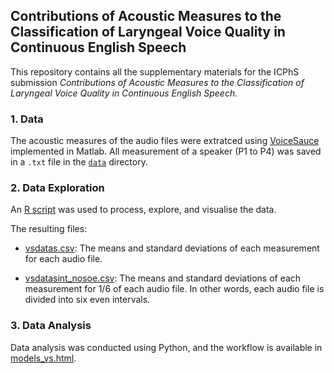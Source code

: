 ## Contributions of Acoustic Measures to the Classification of Laryngeal Voice Quality in Continuous English Speech

This repository contains all the supplementary materials for the ICPhS submission *Contributions of Acoustic Measures to the Classification of Laryngeal Voice Quality in Continuous English Speech*.

### 1. Data

The acoustic measures of the audio files were extratced using [VoiceSauce](http://www.phonetics.ucla.edu/voicesauce/) implemented in Matlab. All measurement of a speaker (P1 to P4) was saved in a `.txt` file in the [`data`](data/) directory.

### 2. Data Exploration

An [R script](icphs.html) was used to process, explore, and visualise the data.

The resulting files:

- [vsdatas.csv](data/vsdatas.csv): The means and standard deviations of each measurement for each audio file.

- [vsdatasint_nosoe.csv](data/vsdatasint_nosoe.csv): The means and standard deviations of each measurement for 1/6 of each audio file. In other words, each audio file is divided into six even intervals.

### 3. Data Analysis

Data analysis was conducted using Python, and the workflow is available in [models_vs.html](models_vs.html).